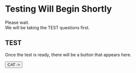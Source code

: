 # Testing Will Begin Shortly

Please wait.  
We will be taking the TEST questions first.

## TEST

Once the test is ready, there will be a button that appears here.

<dl>
  <body>
    <button onclick="/satwait">
      CAT ->
    </button>
  </body>
</dl>

